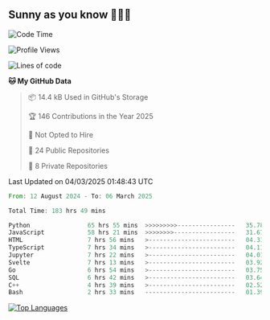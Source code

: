 ## Sunny as you know 🫨🫨👋

<!--START_SECTION:waka-->
![Code Time](http://img.shields.io/badge/Code%20Time-183%20hrs-blue)

![Profile Views](http://img.shields.io/badge/Profile%20Views-0-blue)

![Lines of code](https://img.shields.io/badge/From%20Hello%20World%20I%27ve%20Written-239.2%20thousand%20lines%20of%20code-blue)

**🐱 My GitHub Data** 

> 📦 14.4 kB Used in GitHub's Storage 
 > 
> 🏆 146 Contributions in the Year 2025
 > 
> 🚫 Not Opted to Hire
 > 
> 📜 24 Public Repositories 
 > 
> 🔑 8 Private Repositories 
 > 

 Last Updated on 04/03/2025 01:48:43 UTC
<!--END_SECTION:waka-->

<!--START_SECTION:code-->

```rust
From: 12 August 2024 - To: 06 March 2025

Total Time: 183 hrs 49 mins

Python                65 hrs 55 mins  >>>>>>>>>----------------   35.78 %
JavaScript            58 hrs 21 mins  >>>>>>>>-----------------   31.67 %
HTML                  7 hrs 56 mins   >------------------------   04.31 %
TypeScript            7 hrs 34 mins   >------------------------   04.11 %
Jupyter               7 hrs 22 mins   >------------------------   04.01 %
Svelte                7 hrs 13 mins   >------------------------   03.92 %
Go                    6 hrs 54 mins   >------------------------   03.75 %
SQL                   6 hrs 42 mins   >------------------------   03.64 %
C++                   4 hrs 39 mins   >------------------------   02.52 %
Bash                  2 hrs 33 mins   -------------------------   01.39 %
```

<!--END_SECTION:code-->


<a href="https://github.com/Ex0TiiC24" align="left"><img src="https://github-readme-stats.vercel.app/api/top-langs/?username=Ex0TiiC24&langs_count=10&title_color=0891b2&text_color=ffffff&icon_color=0891b2&bg_color=1c1917&hide_border=true&locale=en&custom_title=Top%20%Languages" alt="Top Languages" /></a>


